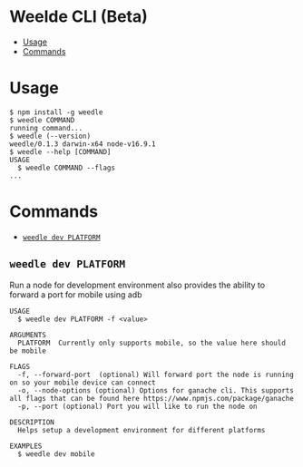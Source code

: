 # Weelde CLI (Beta)

<!-- toc -->

- [Usage](#usage)
- [Commands](#commands)
<!-- tocstop -->

# Usage

<!-- usage -->

```sh-session
$ npm install -g weedle
$ weedle COMMAND
running command...
$ weedle (--version)
weedle/0.1.3 darwin-x64 node-v16.9.1
$ weedle --help [COMMAND]
USAGE
  $ weedle COMMAND --flags
...
```

<!-- usagestop -->

# Commands

<!-- commands -->

- [`weedle dev PLATFORM`](#weedle-dev-platform)

## `weedle dev PLATFORM`

Run a node for development environment also provides the ability to forward a port for mobile using adb

```
USAGE
  $ weedle dev PLATFORM -f <value>

ARGUMENTS
  PLATFORM  Currently only supports mobile, so the value here should be mobile

FLAGS
  -f, --forward-port  (optional) Will forward port the node is running on so your mobile device can connect
  -o, --node-options (optional) Options for ganache cli. This supports all flags that can be found here https://www.npmjs.com/package/ganache
  -p, --port (optional) Port you will like to run the node on

DESCRIPTION
  Helps setup a development environment for different platforms

EXAMPLES
  $ weedle dev mobile

```

<!-- commandsstop -->
